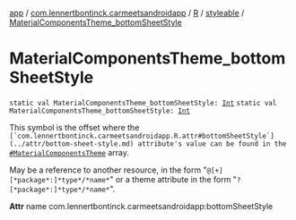 [app](../../../index.md) / [com.lennertbontinck.carmeetsandroidapp](../../index.md) / [R](../index.md) / [styleable](index.md) / [MaterialComponentsTheme_bottomSheetStyle](./-material-components-theme_bottom-sheet-style.md)

# MaterialComponentsTheme_bottomSheetStyle

`static val MaterialComponentsTheme_bottomSheetStyle: `[`Int`](https://kotlinlang.org/api/latest/jvm/stdlib/kotlin/-int/index.html)
`static val MaterialComponentsTheme_bottomSheetStyle: `[`Int`](https://kotlinlang.org/api/latest/jvm/stdlib/kotlin/-int/index.html)

This symbol is the offset where the ``[`com.lennertbontinck.carmeetsandroidapp.R.attr#bottomSheetStyle`](../attr/bottom-sheet-style.md) attribute's value can be found in the ``[`#MaterialComponentsTheme`](-material-components-theme.md) array.

May be a reference to another resource, in the form "`@[+][*package*:]*type*/*name*`" or a theme attribute in the form "`?[*package*:]*type*/*name*`".

**Attr**
name com.lennertbontinck.carmeetsandroidapp:bottomSheetStyle

